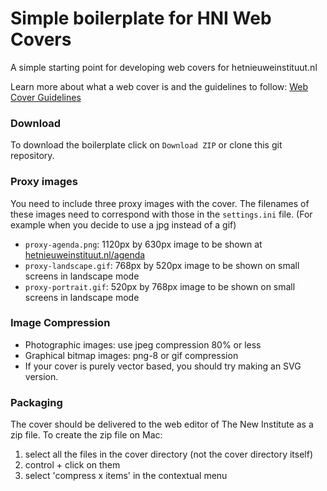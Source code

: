 # Simple boilerplate for HNI Web Covers

A simple starting point for developing web covers for hetnieuweinstituut.nl

Learn more about what a web cover is and the guidelines to follow: [Web Cover Guidelines](https://docs.google.com/document/d/11jerHdJNZshRjuYrI7uJ0bNghiRwImqJuansFCTWejs/)

### Download

To download the boilerplate click on `Download ZIP` or clone this git repository.

### Proxy images
You need to include three proxy images with the cover. The filenames of these images need to correspond with those in the `settings.ini` file. (For example when you decide to use a jpg instead of a gif)
- `proxy-agenda.png`: 1120px by 630px image to be shown at [hetnieuweinstituut.nl/agenda](hetnieuweinstituut.nl/agenda)
- `proxy-landscape.gif`: 768px by 520px image to be shown on small screens in landscape mode
- `proxy-portrait.gif`: 520px by 768px image to be shown on small screens in landscape mode

### Image Compression
- Photographic images: use jpeg compression 80% or less
- Graphical bitmap images: png-8 or gif compression
- If your cover is purely vector based, you should try making an SVG version.


### Packaging
The cover should be delivered to the web editor of The New Institute as a zip file. To create the zip file on Mac:
1. select all the files in the cover directory (not the cover directory itself)
2. control + click on them
3. select 'compress x items' in the contextual menu
